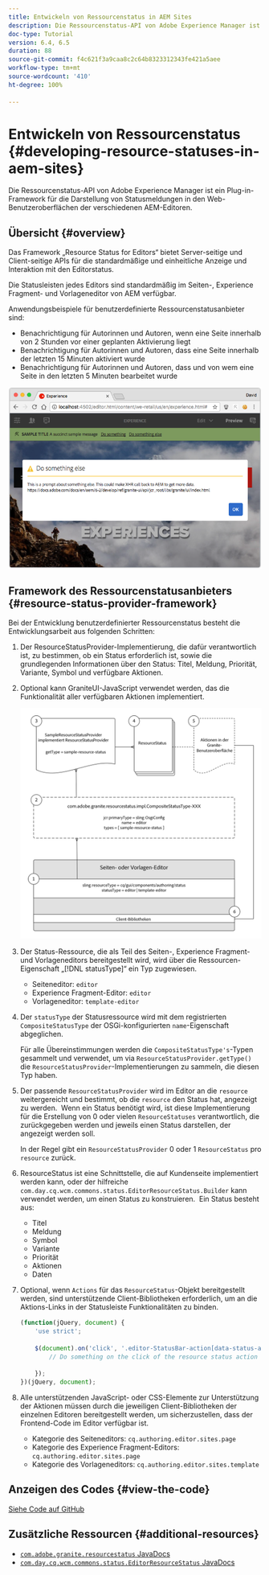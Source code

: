```yaml
---
title: Entwickeln von Ressourcenstatus in AEM Sites
description: Die Ressourcenstatus-API von Adobe Experience Manager ist ein Plug-in-Framework für die Darstellung von Statusmeldungen in den Web-Benutzeroberflächen der verschiedenen AEM-Editoren.
doc-type: Tutorial
version: 6.4, 6.5
duration: 88
source-git-commit: f4c621f3a9caa8c2c64b8323312343fe421a5aee
workflow-type: tm+mt
source-wordcount: '410'
ht-degree: 100%

---
```



# Entwickeln von Ressourcenstatus {#developing-resource-statuses-in-aem-sites}

Die Ressourcenstatus-API von Adobe Experience Manager ist ein Plug-in-Framework für die Darstellung von Statusmeldungen in den Web-Benutzeroberflächen der verschiedenen AEM-Editoren.

## Übersicht {#overview}

Das Framework „Resource Status for Editors“ bietet Server-seitige und Client-seitige APIs für die standardmäßige und einheitliche Anzeige und Interaktion mit den Editorstatus.

Die Statusleisten jedes Editors sind standardmäßig im Seiten-, Experience Fragment- und Vorlageneditor von AEM verfügbar.

Anwendungsbeispiele für benutzerdefinierte Ressourcenstatusanbieter sind:

* Benachrichtigung für Autorinnen und Autoren, wenn eine Seite innerhalb von 2 Stunden vor einer geplanten Aktivierung liegt
* Benachrichtigung für Autorinnen und Autoren, dass eine Seite innerhalb der letzten 15 Minuten aktiviert wurde
* Benachrichtigung für Autorinnen und Autoren, dass und von wem eine Seite in den letzten 5 Minuten bearbeitet wurde

![Übersicht über den Ressourcenstatus eines AEM-Editors](assets/sample-editor-resource-status-screenshot.png)

## Framework des Ressourcenstatusanbieters {#resource-status-provider-framework}

Bei der Entwicklung benutzerdefinierter Ressourcenstatus besteht die Entwicklungsarbeit aus folgenden Schritten:

1. Der ResourceStatusProvider-Implementierung, die dafür verantwortlich ist, zu bestimmen, ob ein Status erforderlich ist, sowie die grundlegenden Informationen über den Status: Titel, Meldung, Priorität, Variante, Symbol und verfügbare Aktionen.
2. Optional kann GraniteUI-JavaScript verwendet werden, das die Funktionalität aller verfügbaren Aktionen implementiert.

   ![Architektur des Ressourcenstatus](assets/sample-editor-resource-status-application-architecture.png)

3. Der Status-Ressource, die als Teil des Seiten-, Experience Fragment- und Vorlageneditors bereitgestellt wird, wird über die Ressourcen-Eigenschaft „[!DNL statusType]“ ein Typ zugewiesen.

   * Seiteneditor: `editor`
   * Experience Fragment-Editor: `editor`
   * Vorlageneditor: `template-editor`

4. Der `statusType` der Statusressource wird mit dem registrierten `CompositeStatusType` der OSGi-konfigurierten `name`-Eigenschaft abgeglichen.

   Für alle Übereinstimmungen werden die `CompositeStatusType's`-Typen gesammelt und verwendet, um via `ResourceStatusProvider.getType()` die `ResourceStatusProvider`-Implementierungen zu sammeln, die diesen Typ haben.

5. Der passende `ResourceStatusProvider` wird im Editor an die `resource` weitergereicht und bestimmt, ob die `resource` den Status hat, angezeigt zu werden.  Wenn ein Status benötigt wird, ist diese Implementierung für die Erstellung von 0 oder vielen `ResourceStatuses` verantwortlich, die zurückgegeben werden und jeweils einen Status darstellen, der angezeigt werden soll.

   In der Regel gibt ein `ResourceStatusProvider` 0 oder 1 `ResourceStatus` pro `resource` zurück.

6. ResourceStatus ist eine Schnittstelle, die auf Kundenseite implementiert werden kann, oder der hilfreiche `com.day.cq.wcm.commons.status.EditorResourceStatus.Builder` kann verwendet werden, um einen Status zu konstruieren.  Ein Status besteht aus:

   * Titel
   * Meldung
   * Symbol
   * Variante
   * Priorität
   * Aktionen
   * Daten

7. Optional, wenn `Actions` für das `ResourceStatus`-Objekt bereitgestellt werden, sind unterstützende Client-Bibliotheken erforderlich, um an die Aktions-Links in der Statusleiste Funktionalitäten zu binden.

   ```js
   (function(jQuery, document) {
       'use strict';
   
       $(document).on('click', '.editor-StatusBar-action[data-status-action-id="do-something"]', function () {
           // Do something on the click of the resource status action
   
       });
   })(jQuery, document);
   ```

8. Alle unterstützenden JavaScript- oder CSS-Elemente zur Unterstützung der Aktionen müssen durch die jeweiligen Client-Bibliotheken der einzelnen Editoren bereitgestellt werden, um sicherzustellen, dass der Frontend-Code im Editor verfügbar ist.

   * Kategorie des Seiteneditors: `cq.authoring.editor.sites.page`
   * Kategorie des Experience Fragment-Editors: `cq.authoring.editor.sites.page`
   * Kategorie des Vorlageneditors: `cq.authoring.editor.sites.template`

## Anzeigen des Codes {#view-the-code}

[Siehe Code auf GitHub](https://github.com/Adobe-Consulting-Services/acs-aem-samples/tree/master/bundle/src/main/java/com/adobe/acs/samples/resourcestatus/impl/SampleEditorResourceStatusProvider.java)

## Zusätzliche Ressourcen {#additional-resources}

* [`com.adobe.granite.resourcestatus` JavaDocs](https://helpx.adobe.com/experience-manager/6-5/sites/developing/using/reference-materials/javadoc/com/adobe/granite/resourcestatus/package-summary.html)
* [`com.day.cq.wcm.commons.status.EditorResourceStatus` JavaDocs](https://helpx.adobe.com/experience-manager/6-5/sites/developing/using/reference-materials/javadoc/com/day/cq/wcm/commons/status/EditorResourceStatus.html)
